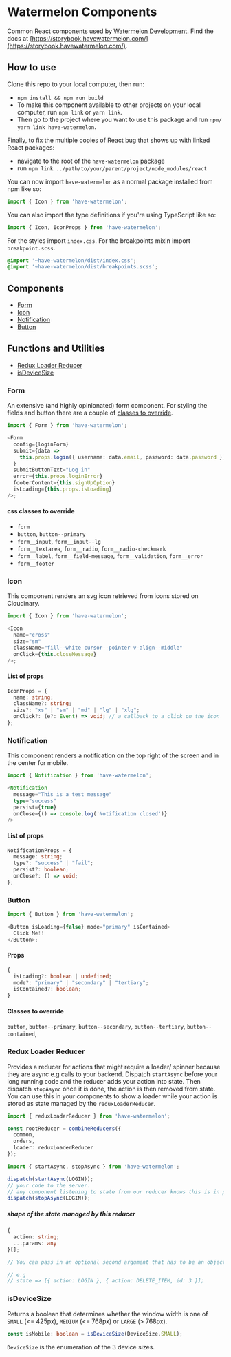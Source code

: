 # Watermelon Components

Common React components used by [Watermelon Development](https://havewatermelon.co.za). Find the docs at [https://storybook.havewatermelon.com/](https://storybook.havewatermelon.com/).

## How to use

Clone this repo to your local computer, then run:

- `npm install && npm run build`
- To make this component available to other projects on your local computer, run `npm link` or `yarn link`.
- Then go to the project where you want to use this package and run `npm/ yarn link have-watermelon`.

Finally, to fix the multiple copies of React bug that shows up with linked React packages:

- navigate to the root of the `have-watermelon` package
- run `npm link ../path/to/your/parent/project/node_modules/react`

You can now import `have-watermelon` as a normal package installed from npm like so:

```typescript
import { Icon } from 'have-watermelon';
```

You can also import the type definitions if you're using TypeScript like so:

```typescript
import { Icon, IconProps } from 'have-watermelon';
```

For the styles import `index.css`. For the breakpoints mixin import `breakpoint.scss`.

```css
@import '~have-watermelon/dist/index.css';
@import '~have-watermelon/dist/breakpoints.scss';
```

## Components

- [Form](#form)
- [Icon](#icon)
- [Notification](#notification)
- [Button](#button)

## Functions and Utilities

- [Redux Loader Reducer](#redux-loader-reducer)
- [isDeviceSize](#isdevicesize)

### Form

An extensive (and highly opinionated) form component. For styling the fields and button there are a couple of [classes to override](#css-classes-to-override).

```typescript
import { Form } from 'have-watermelon';

<Form
  config={loginForm}
  submit={data =>
    this.props.login({ username: data.email, password: data.password })
  }
  submitButtonText="Log in"
  error={this.props.loginError}
  footerContent={this.signUpOption}
  isLoading={this.props.isLoading}
/>;
```

#### css classes to override

- `form`
- `button`, `button--primary`
- `form__input`, `form__input--lg`
- `form__textarea`, `form__radio`, `form__radio-checkmark`
- `form__label`, `form__field-message`, `form__validation`, `form__error`
- `form__footer`

### Icon

This component renders an svg icon retrieved from icons stored on Cloudinary.

```typescript
import { Icon } from 'have-watermelon';

<Icon
  name="cross"
  size="sm"
  className="fill--white cursor--pointer v-align--middle"
  onClick={this.closeMessage}
/>;
```

#### List of props

```typescript
IconProps = {
  name: string;
  className?: string;
  size?: "xs" | "sm" | "md" | "lg" | "xlg";
  onClick?: (e?: Event) => void; // a callback to a click on the icon
};
```

### Notification

This component renders a notification on the top right of the screen and in the center for mobile.

```typescript
import { Notification } from 'have-watermelon';
```

```typescript
<Notification
  message="This is a test message"
  type="success"
  persist={true}
  onClose={() => console.log('Notification closed')}
/>
```

#### List of props

```typescript
NotificationProps = {
  message: string;
  type?: "success" | "fail";
  persist?: boolean;
  onClose?: () => void;
};
```

### Button

```typescript
import { Button } from 'have-watermelon';

<Button isLoading={false} mode="primary" isContained>
  Click Me!!
</Button>;
```

#### Props

```typescript
{
  isLoading?: boolean | undefined;
  mode?: "primary" | "secondary" | "tertiary";
  isContained?: boolean;
}
```

#### Classes to override

`button`, `button--primary`, `button--secondary`, `button--tertiary`, `button--contained`,

### Redux Loader Reducer

Provides a reducer for actions that might require a loader/ spinner because they are async e.g calls to your backend. Dispatch `startAsync` before your long running code and the reducer adds your action into state. Then dispatch `stopAsync` once it is done, the action is then removed from state. You can use this in your components to show a loader while your action is stored as state managed by the `reduxLoaderReducer`.

```typescript
import { reduxLoaderReducer } from 'have-watermelon';

const rootReducer = combineReducers({
  common,
  orders,
  loader: reduxLoaderReducer
});
```

```typescript
import { startAsync, stopAsync } from 'have-watermelon';

dispatch(startAsync(LOGIN));
// your code to the server.
// any component listening to state from our reducer knows this is in progress if the LOGIN action is part of reduxLoaderReducer's state array
dispatch(stopAsync(LOGIN));
```

##### shape of the state managed by this reducer

```typescript
{
  action: string;
  ...params: any
}[];

// You can pass in an optional second argument that has to be an object that will eventually get spread onto the object in state. This is useful when there might be multiple place where the loader could land and you want to match a specific one.

// e.g
// state => [{ action: LOGIN }, { action: DELETE_ITEM, id: 3 }];
```

### isDeviceSize

Returns a boolean that determines whether the window width is one of `SMALL` (<= 425px), `MEDIUM` (<= 768px) or `LARGE` (> 768px).

```typescript
const isMobile: boolean = isDeviceSize(DeviceSize.SMALL);
```

`DeviceSize` is the enumeration of the 3 device sizes.
